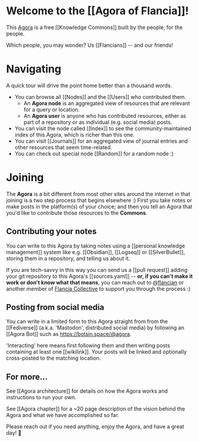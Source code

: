 # Welcome to the [[Agora of Flancia]]!

This [Agora](https://flancia.org/agora) is a free [[Knowledge Commons]] built by the people, for the people.

Which people, you may wonder? Us [[Flancians]] -- and our friends!

# Navigating

A quick tour will drive the point home better than a thousand words.

- You can browse all [[Nodes]] and the [[Users]] who contributed them.
  - An <strong>Agora node</strong> is an aggregated view of resources that are relevant for a query or location. 
  - An <strong>Agora user</strong> is anyone who has contributed resources, either as part of a repository or as individual (e.g. social media) posts.
- You can visit the node called [[Index]] to see the community-maintained index of this Agora, which is richer than this one.
- You can visit [[Journals]] for an aggregated view of journal entries and other resources that seem time-related.
- You can check out special node [[Random]] for a random node :)

# Joining

The <strong>Agora</strong> is a bit different from most other sites around the internet in that joining is a two step process that begins elsewhere :) First you take notes or make posts in the platform(s) of your choice; and then you tell an Agora that you'd like to contribute those resources to the <strong>Commons</strong>.

## Contributing your notes

You can write to this Agora by taking notes using a [[personal knowledge management]] system like e.g. [[Obsidian]], [[Logseq]] or [[SilverBullet]], storing them in a repository, and telling us about it.

If you are tech-savvy in this way you can send us a [[pull request]] adding your git repository to this Agora's [[sources.yaml]] -- <strong>or, if you can't make it work or don't know what that means</strong>, you can reach out to @[flancian](https://anagora.org/flancian) or another member of [Flancia Collective](https://anagora.org/flancia-collective) to support you through the process :)

## Posting from social media

You can write in a limited form to this Agora straight from from the [[Fediverse]] (a.k.a. 'Mastodon', distributed social media) by following an [[Agora Bot]] such as <https://botsin.space/@agora>.

'Interacting' here means first following them and then writing posts containing at least one [[wikilink]]. Your posts will be linked and optionally cross-posted to the matching location.

## For more…

See [[Agora architecture]] for details on how the Agora works and instructions to run your own.

See [[Agora chapter]] for a ~20 page description of the vision behind the Agora and what we have accomplished so far.

Please reach out if you need anything, enjoy the Agora, and have a great day! 🍮
